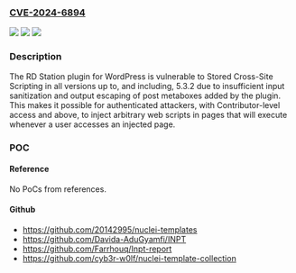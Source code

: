 ### [CVE-2024-6894](https://cve.mitre.org/cgi-bin/cvename.cgi?name=CVE-2024-6894)
![](https://img.shields.io/static/v1?label=Product&message=RD%20Station&color=blue)
![](https://img.shields.io/static/v1?label=Version&message=*%3C%3D%205.3.2%20&color=brighgreen)
![](https://img.shields.io/static/v1?label=Vulnerability&message=CWE-79%20Improper%20Neutralization%20of%20Input%20During%20Web%20Page%20Generation%20('Cross-site%20Scripting')&color=brighgreen)

### Description

The RD Station plugin for WordPress is vulnerable to Stored Cross-Site Scripting in all versions up to, and including, 5.3.2 due to insufficient input sanitization and output escaping of post metaboxes added by the plugin. This makes it possible for authenticated attackers, with Contributor-level access and above, to inject arbitrary web scripts in pages that will execute whenever a user accesses an injected page.

### POC

#### Reference
No PoCs from references.

#### Github
- https://github.com/20142995/nuclei-templates
- https://github.com/Davida-AduGyamfi/INPT
- https://github.com/Farrhouq/Inpt-report
- https://github.com/cyb3r-w0lf/nuclei-template-collection

